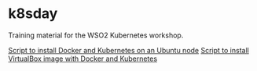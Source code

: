 # k8sday

Training material for the WSO2 Kubernetes workshop.

[Script to install Docker and Kubernetes on an Ubuntu node](docker-kubeadm-k8s-install.sh)
[Script to install VirtualBox image with Docker and Kubernetes](kday_create_vm.sh)
